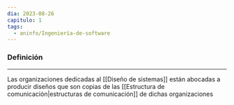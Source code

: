 ```yaml
---
dia: 2023-08-26
capitulo: 1
tags:
  - aninfo/Ingeniería-de-software
---
```

### Definición
---
Las organizaciones dedicadas al [[Diseño de sistemas]] están abocadas a producir diseños que son copias de las [[Estructura de comunicación|estructuras de comunicación]] de dichas organizaciones